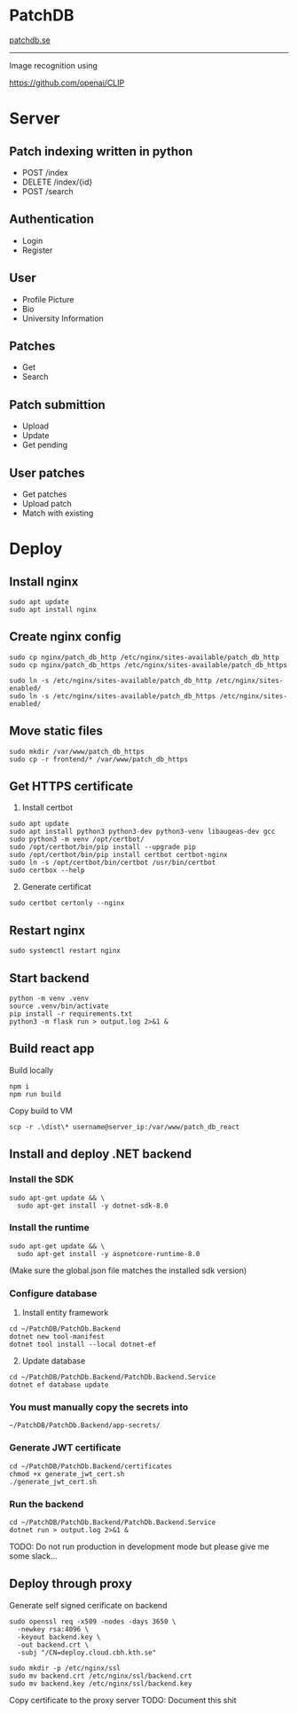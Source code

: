 # PatchDB

[patchdb.se](https://patchdb.se)

---

Image recognition using

https://github.com/openai/CLIP

# Server

## Patch indexing written in python
- POST /index
- DELETE /index/{id}
- POST /search

## Authentication
- Login
- Register

## User
- Profile Picture
- Bio
- University Information

## Patches
- Get
- Search

## Patch submittion
- Upload
- Update
- Get pending

## User patches
- Get patches
- Upload patch
- Match with existing

# Deploy

## Install nginx
```
sudo apt update
sudo apt install nginx
```

## Create nginx config
```
sudo cp nginx/patch_db_http /etc/nginx/sites-available/patch_db_http
sudo cp nginx/patch_db_https /etc/nginx/sites-available/patch_db_https
```
```
sudo ln -s /etc/nginx/sites-available/patch_db_http /etc/nginx/sites-enabled/
sudo ln -s /etc/nginx/sites-available/patch_db_https /etc/nginx/sites-enabled/
```

## Move static files
```
sudo mkdir /var/www/patch_db_https
sudo cp -r frontend/* /var/www/patch_db_https
```

## Get HTTPS certificate
1. Install certbot
```
sudo apt update
sudo apt install python3 python3-dev python3-venv libaugeas-dev gcc
sudo python3 -m venv /opt/certbot/
sudo /opt/certbot/bin/pip install --upgrade pip
sudo /opt/certbot/bin/pip install certbot certbot-nginx
sudo ln -s /opt/certbot/bin/certbot /usr/bin/certbot
sudo certbox --help
```
2. Generate certificat
```
sudo certbot certonly --nginx
```

## Restart nginx
```
sudo systemctl restart nginx
```

## Start backend
```
python -m venv .venv
source .venv/bin/activate
pip install -r requirements.txt
python3 -m flask run > output.log 2>&1 &
```

## Build react app
Build locally
```
npm i
npm run build
```
Copy build to VM
```
scp -r .\dist\* username@server_ip:/var/www/patch_db_react
```

## Install and deploy .NET backend

### Install the SDK
```
sudo apt-get update && \
  sudo apt-get install -y dotnet-sdk-8.0
```
### Install the runtime
```
sudo apt-get update && \
  sudo apt-get install -y aspnetcore-runtime-8.0
```
(Make sure the global.json file matches the installed sdk version)

### Configure database
1. Install entity framework
```
cd ~/PatchDB/PatchDb.Backend
dotnet new tool-manifest
dotnet tool install --local dotnet-ef
```
2. Update database
```
cd ~/PatchDB/PatchDb.Backend/PatchDb.Backend.Service
dotnet ef database update
```

### You must manually copy the secrets into
```
~/PatchDB/PatchDb.Backend/app-secrets/
```

### Generate JWT certificate
```
cd ~/PatchDB/PatchDb.Backend/certificates
chmod +x generate_jwt_cert.sh
./generate_jwt_cert.sh
```

### Run the backend
```
cd ~/PatchDB/PatchDb.Backend/PatchDb.Backend.Service
dotnet run > output.log 2>&1 &
```

TODO: Do not run production in development mode but please give me some slack...

## Deploy through proxy
Generate self signed cerificate on backend
```
sudo openssl req -x509 -nodes -days 3650 \
  -newkey rsa:4096 \
  -keyout backend.key \
  -out backend.crt \
  -subj "/CN=deploy.cloud.cbh.kth.se"

sudo mkdir -p /etc/nginx/ssl
sudo mv backend.crt /etc/nginx/ssl/backend.crt
sudo mv backend.key /etc/nginx/ssl/backend.key
```

Copy certificate to the proxy server
TODO: Document this shit
